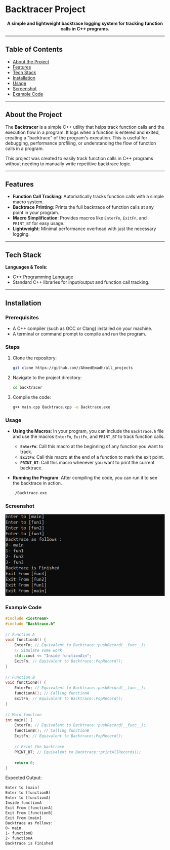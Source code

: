 # Backtracer Project

<p align="center"><strong>A simple and lightweight backtrace logging system for tracking function calls in C++ programs.</strong></p>

---

## Table of Contents

- [About the Project](#about-the-project)
- [Features](#features)
- [Tech Stack](#tech-stack)
- [Installation](#installation)
- [Usage](#usage)
- [Screenshot](#screenshot)
- [Example Code](#example-code)

---

## About the Project

The **Backtracer** is a simple C++ utility that helps track function calls and the execution flow in a program. It logs when a function is entered and exited, creating a "backtrace" of the program's execution. This is useful for debugging, performance profiling, or understanding the flow of function calls in a program.

This project was created to easily track function calls in C++ programs without needing to manually write repetitive backtrace logic.

---

## Features

- **Function Call Tracking**: Automatically tracks function calls with a simple macro system.
- **Backtrace Printing**: Prints the full backtrace of function calls at any point in your program.
- **Macro Simplification**: Provides macros like `EnterFn`, `ExitFn`, and `PRINT_BT` for easy usage.
- **Lightweight**: Minimal performance overhead with just the necessary logging.

---

## Tech Stack

<p><strong>Languages & Tools:</strong></p>
<ul>
    <li><a href="https://en.cppreference.com/w/cpp">C++ Programming Language</a></li>
    <li>Standard C++ libraries for input/output and function call tracking.</li>
</ul>

---

## Installation

### Prerequisites

- A C++ compiler (such as GCC or Clang) installed on your machine.
- A terminal or command prompt to compile and run the program.

### Steps

1. Clone the repository:
   
   ```bash
   git clone https://github.com//AhmedEmadh/all_projects
   ```

2. Navigate to the project directory:
   
   ```bash
   cd backtracer
   ```

3. Compile the code:
   
   ```bash
   g++ main.cpp Backtrace.cpp -o Backtrace.exe
   ```

### Usage

- **Using the Macros**: In your program, you can include the `Backtrace.h` file and use the macros `EnterFn`, `ExitFn`, and `PRINT_BT` to track function calls.
  
  - **`EnterFn`**: Call this macro at the beginning of any function you want to track.
  - **`ExitFn`**: Call this macro at the end of a function to mark the exit point.
  - **`PRINT_BT`**: Call this macro whenever you want to print the current backtrace.

- **Running the Program**: After compiling the code, you can run it to see the backtrace in action.
  
  ```bash
  ./Backtrace.exe
  ```

### Screenshot

![Alt text](https://github.com/AhmedEmadh/all_projects/blob/master/C%2B%2B%20Projects/Backtracer/Screenshot.png)

### Example Code

```cpp
#include <iostream>
#include "Backtrace.h"

// Function A
void functionA() {
    EnterFn; // Equivalent to Backtrace::pushRecord(__func__);
    // Simulate some work
    std::cout << "Inside functionA\n";
    ExitFn; // Equivalent to Backtrace::PopRecord();
}

// Function B
void functionB() {
    EnterFn; // Equivalent to Backtrace::pushRecord(__func__);
    functionA(); // Calling functionA
    ExitFn; // Equivalent to Backtrace::PopRecord();
}

// Main function
int main() {
    EnterFn; // Equivalent to Backtrace::pushRecord(__func__);
    functionB(); // Calling functionB
    ExitFn; // Equivalent to Backtrace::PopRecord();

    // Print the backtrace
    PRINT_BT; // Equivalent to Backtrace::printAllRecords();

    return 0;
}
```

Expected Output:

```
Enter to [main]
Enter to [functionB]
Enter to [functionA]
Inside functionA
Exit From [functionA]
Exit From [functionB]
Exit From [main]
Backtrace as follows:
0- main
1- functionB
2- functionA
Backtrace is Finished
```
